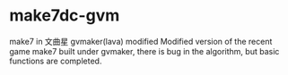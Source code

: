 # make7dc-gvm
make7 in 文曲星 gvmaker(lava) modified 
Modified version of the recent game make7 built under gvmaker, there
is bug in the algorithm, but basic functions are completed.
